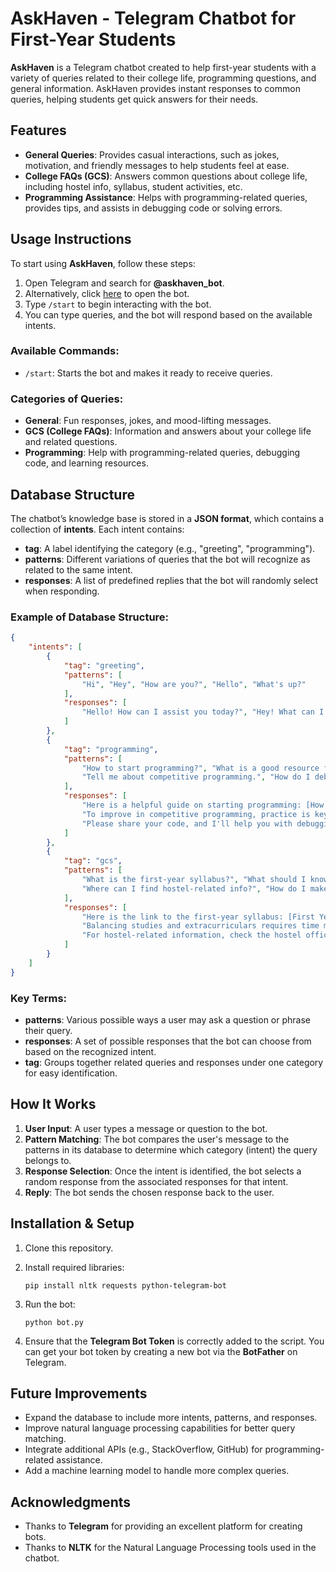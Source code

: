 

# AskHaven - Telegram Chatbot for First-Year Students

**AskHaven** is a Telegram chatbot created to help first-year students with a variety of queries related to their college life, programming questions, and general information. AskHaven provides instant responses to common queries, helping students get quick answers for their needs.

## Features

- **General Queries**: Provides casual interactions, such as jokes, motivation, and friendly messages to help students feel at ease.
- **College FAQs (GCS)**: Answers common questions about college life, including hostel info, syllabus, student activities, etc.
- **Programming Assistance**: Helps with programming-related queries, provides tips, and assists in debugging code or solving errors.

## Usage Instructions

To start using **AskHaven**, follow these steps:

1. Open Telegram and search for **@askhaven_bot**.
2. Alternatively, click [here](https://t.me/askhaven_bot) to open the bot.
3. Type `/start` to begin interacting with the bot.
4. You can type queries, and the bot will respond based on the available intents.

### Available Commands:
- `/start`: Starts the bot and makes it ready to receive queries.

### Categories of Queries:
- **General**: Fun responses, jokes, and mood-lifting messages.
- **GCS (College FAQs)**: Information and answers about your college life and related questions.
- **Programming**: Help with programming-related queries, debugging code, and learning resources.

## Database Structure

The chatbot’s knowledge base is stored in a **JSON format**, which contains a collection of **intents**. Each intent contains:
- **tag**: A label identifying the category (e.g., "greeting", "programming").
- **patterns**: Different variations of queries that the bot will recognize as related to the same intent.
- **responses**: A list of predefined replies that the bot will randomly select when responding.

### Example of Database Structure:

```json
{
	"intents": [
		{
			"tag": "greeting",
			"patterns": [
				"Hi", "Hey", "How are you?", "Hello", "What's up?"
			],
			"responses": [
				"Hello! How can I assist you today?", "Hey! What can I do for you?", "Hi there! Feel free to ask me anything."
			]
		},
		{
			"tag": "programming",
			"patterns": [
				"How to start programming?", "What is a good resource for learning programming?", "I have an error in my code. Can you help?",
				"Tell me about competitive programming.", "How do I debug my code?"
			],
			"responses": [
				"Here is a helpful guide on starting programming: [How to Start Programming](https://www.geeksforgeeks.org/how-to-start-learning-programming/).",
				"To improve in competitive programming, practice is key! Try solving problems on websites like Codeforces, LeetCode, and HackerRank.",
				"Please share your code, and I'll help you with debugging."
			]
		},
		{
			"tag": "gcs",
			"patterns": [
				"What is the first-year syllabus?", "What should I know before starting my first year?", "How do I balance studies and extracurriculars?",
				"Where can I find hostel-related info?", "How do I make friends in college?"
			],
			"responses": [
				"Here is the link to the first-year syllabus: [First Year Syllabus](https://www.college.com/first-year-syllabus).",
				"Balancing studies and extracurriculars requires time management. Try organizing your schedule to make room for both!",
				"For hostel-related information, check the hostel office or visit the official portal here: [Hostel Info](https://www.college.com/hostel-info)."
			]
		}
	]
}
```

### Key Terms:
- **patterns**: Various possible ways a user may ask a question or phrase their query.
- **responses**: A set of possible responses that the bot can choose from based on the recognized intent.
- **tag**: Groups together related queries and responses under one category for easy identification.

## How It Works

1. **User Input**: A user types a message or question to the bot.
2. **Pattern Matching**: The bot compares the user's message to the patterns in its database to determine which category (intent) the query belongs to.
3. **Response Selection**: Once the intent is identified, the bot selects a random response from the associated responses for that intent.
4. **Reply**: The bot sends the chosen response back to the user.

## Installation & Setup

1. Clone this repository.
2. Install required libraries:
   ```
   pip install nltk requests python-telegram-bot
   ```
3. Run the bot:
   ```
   python bot.py
   ```

4. Ensure that the **Telegram Bot Token** is correctly added to the script. You can get your bot token by creating a new bot via the **BotFather** on Telegram.

## Future Improvements

- Expand the database to include more intents, patterns, and responses.
- Improve natural language processing capabilities for better query matching.
- Integrate additional APIs (e.g., StackOverflow, GitHub) for programming-related assistance.
- Add a machine learning model to handle more complex queries.


## Acknowledgments

- Thanks to **Telegram** for providing an excellent platform for creating bots.
- Thanks to **NLTK** for the Natural Language Processing tools used in the chatbot.

